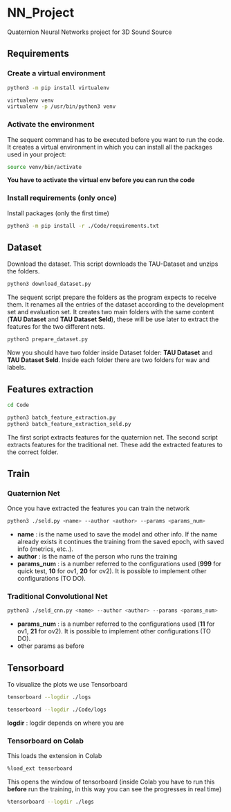 # NN_Project

Quaternion Neural Networks project for 3D Sound Source

## Requirements
### Create a virtual environment
```bash
python3 -m pip install virtualenv
```
```bash
virtualenv venv
virtualenv -p /usr/bin/python3 venv
```
### Activate the environment
The sequent command has to be executed before you want to run the code. It creates a virtual environment in which you can install all the packages used in your project:
```bash
source venv/bin/activate
```
**You have to activate the virtual env before you can run the code**
### Install requirements (only once)
Install packages (only the first time)
```bash
python3 -m pip install -r ./Code/requirements.txt
```

## Dataset
Download the dataset. This script downloads the TAU-Dataset and unzips the folders.
```bash
python3 download_dataset.py
```

The sequent script prepare the folders as the program expects to receive them. It renames all the entries of the dataset according to the development set and evaluation set. It creates two main folders with the same content (**TAU Dataset** and **TAU Dataset Seld**), these will be use later to extract the features for the two different nets.
```bash
python3 prepare_dataset.py
```

Now you should have two folder inside Dataset folder: **TAU Dataset** and **TAU Dataset Seld**.
Inside each folder there are two folders for wav and labels.

## Features extraction
```bash
cd Code
```
```bash
python3 batch_feature_extraction.py
python3 batch_feature_extraction_seld.py
```
The first script extracts features for the quaternion net.
The second script extracts features for the traditional net.
These add the extracted features to the correct folder.

## Train
### Quaternion Net
Once you have extracted the features you can train the network
```bash
python3 ./seld.py <name> --author <author> --params <params_num>
```
<ul>
<li><b>name</b> : is the name used to save the model and other info. If the name already exists it continues the training from the saved epoch, with saved info (metrics, etc..).
<li><b>author</b> : is the name of the person who runs the training</li> 
<li><b>params_num</b> : is a number referred to the configurations used (<b>999</b> for quick test, <b>10</b> for ov1, <b>20</b> for ov2). It is possible to implement other configurations (TO DO).</li>
</ul>

### Traditional Convolutional Net 
```bash
python3 ./seld_cnn.py <name> --author <author> --params <params_num>
```

<ul>
<li><b>params_num</b> : is a number referred to the configurations used (<b>11</b> for ov1, <b>21</b> for ov2). It is possible to implement other configurations (TO DO).</li>
<li>other params as before
</ul>

## Tensorboard
To visualize the plots we use Tensorboard
```bash
tensorboard --logdir ./logs
```
```bash
tensorboard --logdir ./Code/logs
```
<b>logdir</b> : logdir depends on where you are

### Tensorboard on Colab
This loads the extension in Colab
```bash
%load_ext tensorboard
```
This opens the window of tensorboard (inside Colab you have to run this <b>before</b> run the training, in this way you can see the progresses in real time)
```bash 
%tensorboard --logdir ./logs
```
